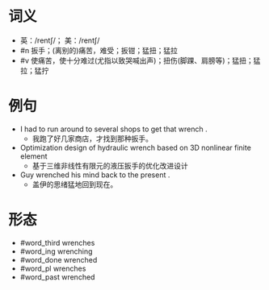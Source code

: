 # 词义
- 英：/rentʃ/； 美：/rentʃ/
- #n 扳手；(离别的)痛苦，难受；扳钳；猛扭；猛拉
- #v 使痛苦，使十分难过(尤指以致哭喊出声)；扭伤(脚踝、肩膀等)；猛扭；猛拉；猛拧
# 例句
- I had to run around to several shops to get that wrench .
	- 我跑了好几家商店，才找到那种扳手。
- Optimization design of hydraulic wrench based on 3D nonlinear finite element
	- 基于三维非线性有限元的液压扳手的优化改进设计
- Guy wrenched his mind back to the present .
	- 盖伊的思绪猛地回到现在。
# 形态
- #word_third wrenches
- #word_ing wrenching
- #word_done wrenched
- #word_pl wrenches
- #word_past wrenched
